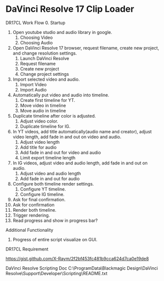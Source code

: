 # DaVinci Resolve 17 Clip Loader

DR17CL Work Flow
0. Startup
1. Open youtube studio and audio library in google.
   1. Choosing Video
   2. Choosing Audio
2. Open DaVinci Resolve 17 browser, request filename, create new project, and change resolution settings.
   1. Launch DaVinci Resolve
   2. Request filename
   3. Create new project
   4. Change project settings
3. Import selected video and audio.
   1. Import Video
   2. Import Audio
4. Automatically put video and audio into timeline.
   1. Create first timeline for YT.
   2. Move video in timeline
   3. Move audio in timeline
5. Duplicate timeline after color is adjusted.
   1. Adjust video color.
   2. Duplicate timeline for IG.
6. In YT videos, add title automatically(audio name and creator), adjust video length, add fade in and out on video and audio.
   1. Adjust video length
   2. Add title for audio
   3. Add fade in and out for video and audio
   4. Limit export timeline length
7. In IG videos, adjust video and audio length, add fade in and out on audio.
   1. Adjust video and audio length
   2. Add fade in and out for audio
8. Configure both timeline render settings.
   1. Configure YT timeline.
   2. Configure IG timeline.
9.  Ask for final confirmation.
   3.  Ask for confirmation
10. Render both timeline.
   4.  Trigger rendering.
   5.  Read progress and show in progress bar?

Additional Functionality
1. Progress of entire script visualize on GUI.

DR17CL Requirement

https://gist.github.com/X-Raym/2f2bf453fc481b9cca624d7ca0e19de8

DaVinci Resolve Scripting Doc
C:\ProgramData\Blackmagic Design\DaVinci Resolve\Support\Developer\Scripting\README.txt